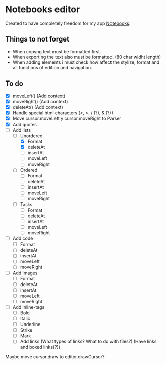 # Notebooks editor

Created to have completely freedom for my app [Notebooks](https://github.com/amzamora/notebooks).

## Things to not forget

- When copyng text must be formatted first.
- When exporting the text also must be formatted. (80 char widht length)
- When adding elements i must check how affect the stylize, format and all functions of edition and navigation.

## To do

- [x] moveLeft() (Add context)
- [x] moveRight() (Add context)
- [x] deleteAt()  (Add context)
- [x] Handle special html characters  (<, >, / (?), & (?))
- [x] Move cursor.moveLeft y cursor.moveRight to Parser
- [x] Add quotes
- [ ] Add lists
    - [ ] Unordered
        - [x] Format
        - [x] deleteAt
        - [ ] insertAt
        - [ ] moveLeft
        - [ ] moveRight
    - [ ] Ordered
        - [ ] Format
        - [ ] deleteAt
        - [ ] insertAt
        - [ ] moveLeft
        - [ ] moveRight
    - [ ] Tasks
        - [ ] Format
        - [ ] deleteAt
        - [ ] insertAt
        - [ ] moveLeft
        - [ ] moveRight
- [ ] Add code
    - [ ] Format
    - [ ] deleteAt
    - [ ] insertAt
    - [ ] moveLeft
    - [ ] moveRight
- [ ] Add images
    - [ ] Format
    - [ ] deleteAt
    - [ ] insertAt
    - [ ] moveLeft
    - [ ] moveRight
- [ ] Add inline-tags
    - [ ] Bold
    - [ ] Italic
    - [ ] Underline
    - [ ] Strike
    - [ ] Mark
    - [ ] Add links (What types of links? What to do with files?) (Have links and boxed links(?))

Maybe move cursor.draw to editor.drawCursor?
